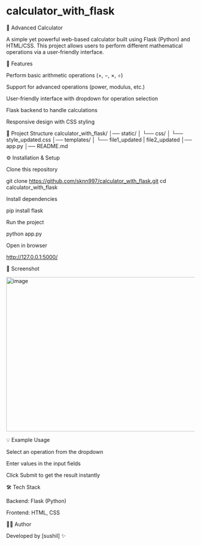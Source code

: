 # calculator_with_flask
🧮 Advanced Calculator

A simple yet powerful web-based calculator built using Flask (Python) and HTML/CSS.
This project allows users to perform different mathematical operations via a user-friendly interface.

🚀 Features

Perform basic arithmetic operations (+, −, ×, ÷)

Support for advanced operations (power, modulus, etc.)

User-friendly interface with dropdown for operation selection

Flask backend to handle calculations

Responsive design with CSS styling

📂 Project Structure
calculator_with_flask/
│── static/
│   └── css/
│       └── style_updated.css
│── templates/
│   └── file1_updated
|       file2_updated
│── app.py
│── README.md

⚙️ Installation & Setup

Clone this repository

git clone https://github.com/sknn997/calculator_with_flask.git
cd calculator_with_flask



Install dependencies

pip install flask


Run the project

python app.py


Open in browser

http://127.0.0.1:5000/

📸 Screenshot

<img width="959" height="412" alt="image" src="https://github.com/user-attachments/assets/625991b6-856a-4be3-916b-a915bbc39213" />


💡 Example Usage

Select an operation from the dropdown

Enter values in the input fields

Click Submit to get the result instantly

🛠️ Tech Stack

Backend: Flask (Python)

Frontend: HTML, CSS


👨‍💻 Author

Developed by [sushil] ✨
